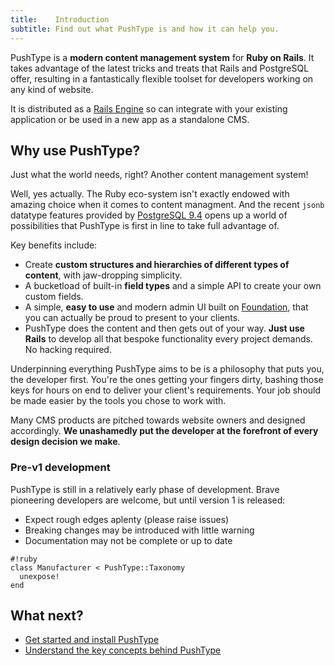 ```yaml
---
title:    Introduction
subtitle: Find out what PushType is and how it can help you.
---
```


PushType is a **modern content management system** for **Ruby on Rails**.  It takes advantage of the latest tricks and treats that Rails and PostgreSQL offer, resulting in a fantastically flexible toolset for developers working on any kind of website.

It is distributed as a [Rails Engine](http://guides.rubyonrails.org/engines.html) so can integrate with your existing application or be used in a new app as a standalone CMS.

## Why use PushType?

Just what the world needs, right? Another content management system!

Well, yes actually. The Ruby eco-system isn't exactly endowed with amazing choice when it comes to content managment. And the recent `jsonb` datatype features provided by [PostgreSQL 9.4](http://www.postgresql.org/docs/9.4/static/release-9-4.html) opens up a world of possibilities that PushType is first in line to take full advantage of.

Key benefits include:

* Create **custom structures and hierarchies of different types of content**, with jaw-dropping simplicity.
* A bucketload of built-in **field types** and a simple API to create your own custom fields.
* A simple, **easy to use** and modern admin UI built on [Foundation](http://foundation.zurb.com/), that you can actually be proud to present to your clients.
* PushType does the content and then gets out of your way. **Just use Rails** to develop all that bespoke functionality every project demands. No hacking required.

Underpinning everything PushType aims to be is a philosophy that puts you, the developer first. You're the ones getting your fingers dirty, bashing those keys for hours on end to deliver your client's requirements. Your job should be made easier by the tools you chose to work with.

Many CMS products are pitched towards website owners and designed accordingly. **We unashamedly put the developer at the forefront of every design decision we make**.

<div class="panel callout warning">
  <h3>Pre-v1 development</h3>
  <p>PushType is still in a relatively early phase of development. Brave pioneering developers are welcome, but until version 1 is released:</p>
  <ul>
    <li>Expect rough edges aplenty (please raise issues)</li>
    <li>Breaking changes may be introduced with little warning</li>
    <li>Documentation may not be complete or up to date</li>
  </ul>
</div>

    #!ruby
    class Manufacturer < PushType::Taxonomy
      unexpose!
    end

## What next?

* [Get started and install PushType](/docs/installation)
* [Understand the key concepts behind PushType](/docs/key-concepts)
